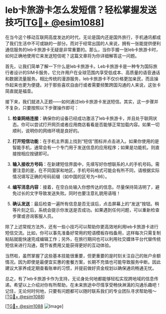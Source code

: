 # leb卡旅游卡怎么发短信？轻松掌握发送技巧[[TG💪+ @esim1088](https://t.me/s/esim1088)]

在当今这个移动互联网高度发达的时代，无论是国内还是国外旅行，手机通讯都成了我们生活中不可或缺的一部分。而对于经常出国的人来说，拥有一张能提供便利通信服务的leb卡旅游卡无疑是非常重要的。那么，当你手握一张leb卡旅游卡时，如何正确地使用它来发送短信呢？这篇文章将为你详细解答这一问题。

首先，让我们简单了解一下什么是leb卡旅游卡。Leb卡旅游卡是一种专为国际旅行者设计的SIM卡服务，它允许用户在全球范围内享受低成本、高质量的语音通话和数据流量服务。相比传统的漫游服务，leb卡旅游卡不仅价格更加亲民，而且操作起来也更为便捷。对于那些喜欢自由行或者需要频繁跨国沟通的人来说，这张卡简直就是福音。

接下来，我们就进入正题——如何通过leb卡旅游卡发送短信。其实，这一步骤并不复杂，只要按照以下步骤操作即可：

1. **检查网络连接**：确保你的设备已经成功激活了leb卡旅游卡，并且处于联网状态。你可以尝试打开网页或者应用商店看看是否能够正常加载内容。如果一切顺利，说明你的网络环境是良好的。

2. **打开短信功能**：在手机主界面上找到“短信”图标并点击进入。如果你使用的是智能手机，通常会有一个专门用于发送信息的应用程序；如果是功能机，则直接按相应按键即可。

3. **输入接收方号码**：在新建短信界面中，先填写好你想联系的人的手机号码。需要注意的是，在不同国家和地区，手机号码格式可能会有所不同，请根据实际情况填写正确的号码前缀（如中国的区号为+86）。

4. **编写消息内容**：接着，在空白处输入你想传达的信息。尽量保持简洁明了，避免过长的文字导致发送失败。同时也要注意礼貌用语哦！

5. **确认发送**：最后检查一遍所有信息是否无误后，点击屏幕上的“发送”按钮。稍等片刻之后，系统会提示你发送是否成功。如果遇到任何问题，可以重新检查步骤或咨询客服人员。

除了上述常规方法外，还有一些小技巧可以帮助你更高效地利用leb卡旅游卡进行短信交流。比如，你可以事先准备好常用的短语模板存档备用，这样每次只需复制粘贴就能快速完成编辑工作；另外，在旅行期间也可以利用社交媒体平台代替传统短信来进行沟通，既节省费用又能获得更好的互动体验。

当然啦，虽然掌握了这些基本技能很重要，但更重要的是时刻关注自己的账户余额情况。因为即使是最便宜实惠的套餐方案，长期不充值也可能导致服务中断。因此建议大家养成定期查看账单的习惯，并提前做好资金规划以确保通讯畅通无忧。

总之，有了leb卡旅游卡作为支持，无论身处何地都能够轻松实现跨地域的信息传递。希望以上介绍对你有所帮助，在未来旅途中尽情享受畅快淋漓的沟通乐趣吧！记住，无论何时何地，只要有问题都可以随时联系我们的专业团队寻求帮助哦～ [[TG💪+ @esim1088](https://t.me/s/esim1088)]

[[TG💪+ @esim1088](https://t.me/s/esim1088) ![Image](https://i.postimg.cc/4NQfJmqS/Snipaste-2025-05-13-00-14-12.png)]